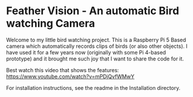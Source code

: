# Feather Vision - An automatic Bird watching Camera

Welcome to my little bird watching project. This is a Raspberry Pi 5 Based camera which automatically records clips of birds (or also other objects). I have used it for a few years now (originally with some Pi 4-based prototype) and it brought me such joy that I want to share the code for it.

Best watch this video that shows the features:
https://www.youtube.com/watch?v=mPDjQvfWMwY

For installation instructions, see the readme in the Installation directory.